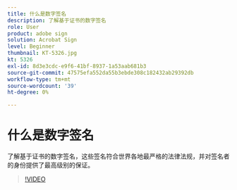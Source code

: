 ```yaml
---
title: 什么是数字签名
description: 了解基于证书的数字签名
role: User
product: adobe sign
solution: Acrobat Sign
level: Beginner
thumbnail: KT-5326.jpg
kt: 5326
exl-id: 8d3e3cdc-e9f6-41bf-8937-1a53aab681b3
source-git-commit: 47575efa552da55b3ebde308c182432ab29392db
workflow-type: tm+mt
source-wordcount: '39'
ht-degree: 0%

---
```


# 什么是数字签名

了解基于证书的数字签名，这些签名符合世界各地最严格的法律法规，并对签名者的身份提供了最高级别的保证。

>[!VIDEO](https://video.tv.adobe.com/v/337130?hidetitle=true)
